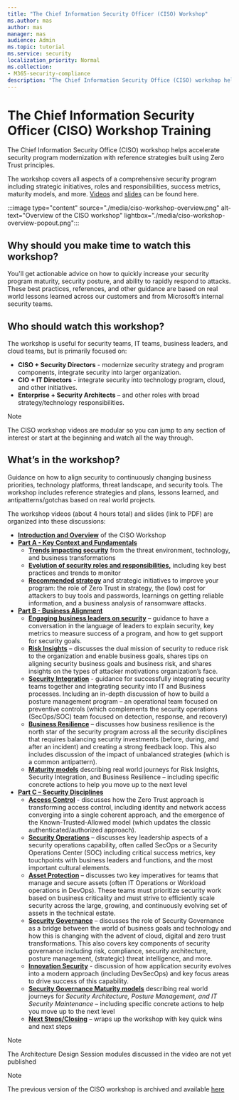 ```yaml
---
title: "The Chief Information Security Officer (CISO) Workshop"
ms.author: mas
author: mas
manager: mas
audience: Admin
ms.topic: tutorial
ms.service: security
localization_priority: Normal
ms.collection:
- M365-security-compliance
description: "The Chief Information Security Office (CISO) workshop helps accelerate security program modernization with reference strategies built using Zero Trust principles."
---
```


# The Chief Information Security Officer (CISO) Workshop Training

The Chief Information Security Office (CISO) workshop helps accelerate security program modernization with reference strategies built using Zero Trust principles. 

The workshop covers all aspects of a comprehensive security program including strategic initiatives, roles and responsibilities, success metrics, maturity models, and more. [Videos](./the-ciso-workshop-videos.md) and [slides](???) can be found here.

:::image type="content" source="./media/ciso-workshop-overview.png" alt-text="Overview of the CISO workshop" lightbox="./media/ciso-workshop-overview-popout.png":::

## Why should you make time to watch this workshop? 
You'll get actionable advice on how to quickly increase your security program maturity, security posture, and ability to rapidly respond to attacks. 
These best practices, references, and other guidance are based on real world lessons learned across our customers and from Microsoft’s internal security teams. 

## Who should watch this workshop?
The workshop is useful for security teams, IT teams, business leaders, and cloud teams, but is primarily focused on:
-	**CISO + Security Directors** - modernize security strategy and program components, integrate security into larger organization.
-	**CIO + IT Directors** - integrate security into technology program, cloud, and other initiatives.
-	**Enterprise + Security Architects** – and other roles with broad strategy/technology responsibilities.

> [!NOTE]
> The CISO workshop videos are modular so you can jump to any section of interest or start at the beginning and watch all the way through. 

## What’s in the workshop?
Guidance on how to align security to continuously changing business priorities, technology platforms, threat landscape, and security tools. The workshop includes reference strategies and plans, lessons learned, and antipatterns/gotchas based on real world projects.

The workshop videos (about 4 hours total) and slides (link to PDF) are organized into these discussions: 

-	**[Introduction and Overview](the-ciso-workshop.md)** of the CISO Workshop 
-	**[Part A - Key Context and Fundamentals](the-ciso-workshop-videos.md#part-a---key-context-and-fundamentals)**
     - **[Trends impacting security](the-ciso-workshop-videos.md#threat-environment-and-trends)** from the threat environment, technology, and business transformations
     - **[Evolution of security roles and responsibilities,](the-ciso-workshop-videos.md#roles--responsibilities)** including key best practices and trends to monitor
     - **[Recommended strategy](the-ciso-workshop-videos.md#strategy-and-recommended-initiatives)** and strategic initiatives to improve your program: the role of Zero Trust in strategy, the (low) cost for attackers to buy tools and passwords, learnings on getting reliable information, and a business analysis of ransomware attacks.
-	**[Part B - Business Alignment](the-ciso-workshop-videos.md#part-b---business-alignment)**
    -	**[Engaging business leaders on security](the-ciso-workshop-videos.md#engaging-business-leaders-on-security)** – guidance to have a conversation in the language of leaders to explain security, key metrics to measure success of a program, and how to get support for security goals. 
    -	**[Risk Insights](the-ciso-workshop-videos.md#risk-insights)** – discusses the dual mission of security to reduce risk to the organization and enable business goals, shares tips on aligning security business goals and business risk, and shares insights on the types of attacker motivations organization’s face. 
    -	**[Security Integration](the-ciso-workshop-videos.md#security-integration)** - guidance for successfully integrating security teams together and integrating security into IT and Business processes. Including an in-depth discussion of how to build a posture management program – an operational team focused on preventive controls (which complements the security operations (SecOps/SOC) team focused on detection, response, and recovery)
    -	**[Business Resilience](the-ciso-workshop-videos.md#business-resilience)** – discusses how business resilience is the north star of the security program across all the security disciplines that requires balancing security investments (before, during, and after an incident) and creating a strong feedback loop. This also includes discussion of the impact of unbalanced strategies (which is a common antipattern). 
    -	**[Maturity models](the-ciso-workshop-videos.md#maturity-model---business-alignment)** describing real world journeys for Risk Insights, Security Integration, and Business Resilience – including specific concrete actions to help you move up to the next level
-	**[Part C – Security Disciplines](the-ciso-workshop-videos.md#part-c---security-disciplines)**
    - **[Access Control](the-ciso-workshop-videos.md#access-control)** - discusses how the Zero Trust approach is transforming access control, including identity and network access converging into a single coherent approach, and the emergence of the Known-Trusted-Allowed model (which updates the classic authenticated/authorized approach).
    - **[Security Operations](the-ciso-workshop-videos.md#security-operations)** – discusses key leadership aspects of a security operations capability, often called SecOps or a Security Operations Center (SOC) including critical success metrics, key touchpoints with business leaders and functions, and the most important cultural elements.
    - **[Asset Protection](the-ciso-workshop-videos.md#asset-protection)** – discusses two key imperatives for teams that manage and secure assets (often IT Operations or Workload operations in DevOps). These teams must prioritize security work based on business criticality and must strive to efficiently scale security across the large, growing, and continuously evolving set of assets in the technical estate.
    - **[Security Governance](the-ciso-workshop-videos.md#security-governance)** – discusses the role of Security Governance as a bridge between the world of business goals and technology and how this is changing with the advent of cloud, digital and zero trust transformations. This also covers key components of security governance including risk, compliance, security architecture, posture management, (strategic) threat intelligence, and more.
    - **[Innovation Security](the-ciso-workshop-videos.md#innovation-security)** - discussion of how application security evolves into a modern approach (including DevSecOps) and key focus areas to drive success of this capability.
    - **[Security Governance Maturity models](the-ciso-workshop-videos.md#maturity-model---security-governance)** describing real world journeys for *Security Architecture, Posture Management, and IT Security Maintenance* – including specific concrete actions to help you move up to the next level
    - **[Next Steps/Closing](the-ciso-workshop-videos.md#summary--next-steps)** – wraps up the workshop with key quick wins and next steps

> [!NOTE]
> The Architecture Design Session modules discussed in the video are not yet published

> [!NOTE]
> The previous version of the CISO workshop is archived and available [here](ciso-workshop.md) 
